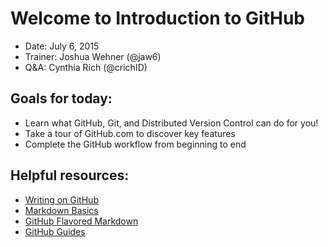# Welcome to Introduction to GitHub

- Date: July 6, 2015
- Trainer: Joshua Wehner (@jaw6)
- Q&A: Cynthia Rich (@crichID)

## Goals for today:
- Learn what GitHub, Git, and Distributed Version Control can do for you!
- Take a tour of GitHub.com to discover key features
- Complete the GitHub workflow from beginning to end

## Helpful resources:
- [Writing on GitHub](https://help.github.com/articles/writing-on-github/)
- [Markdown Basics](https://help.github.com/articles/markdown-basics/)
- [GitHub Flavored Markdown](https://help.github.com/articles/github-flavored-markdown/)
- [GitHub Guides](https://guides.github.com/)
